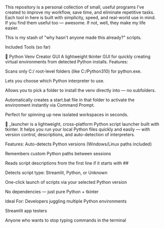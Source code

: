 This repository is a personal collection of small, useful programs I’ve created to improve my workflow, save time, and eliminate repetitive tasks. Each tool in here is built with simplicity, speed, and real-world use in mind. If you find them useful too — awesome. If not, well, they make my life easier.

This is my stash of "why hasn't anyone made this already?" scripts.

Included Tools (so far)

🔹 Python Venv Creator GUI A lightweight tkinter GUI for quickly creating virtual environments from detected Python installs. Features:

Scans only C:/ root-level folders (like C:/Python310) for python.exe.

Lets you choose which Python interpreter to use.

Allows you to pick a folder to install the venv directly into — no subfolders.

Automatically creates a start.bat file in that folder to activate the environment instantly via Command Prompt.

Perfect for spinning up new isolated workspaces in seconds.


🔹 _launcher is a lightweight, cross-platform Python script launcher built with tkinter. It helps you run your local Python files quickly and easily — with version control, descriptions, and auto-detection of interpreters.

Features:
Auto-detects Python versions (Windows/Linux paths included)

Remembers custom Python paths between sessions

Reads script descriptions from the first line if it starts with ##

Detects script type: Streamlit, Python, or Unknown

One-click launch of scripts via your selected Python version

No dependencies — just pure Python + tkinter

Ideal For:
Developers juggling multiple Python environments

Streamlit app testers

Anyone who wants to stop typing commands in the terminal
